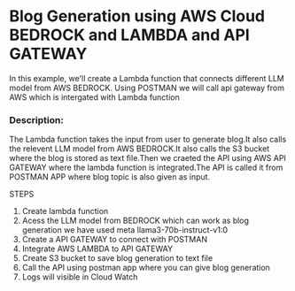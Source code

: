 # Blog Generation using AWS Cloud BEDROCK and LAMBDA and API GATEWAY

In this example, we'll create a Lambda function that connects different LLM model from AWS BEDROCK.
Using POSTMAN we will call api gateway from AWS which is intergated with Lambda function

### Description:

The Lambda function takes the input from user to generate blog.It also calls the relevent LLM model from AWS BEDROCK.It also calls the S3 bucket where the blog is stored as text file.Then we craeted the API using AWS API GATEWAY where the lambda function is integrated.The API is called it from POSTMAN APP where blog topic is 
also given as input.

STEPS

1. Create lambda function
2. Acess the LLM model from BEDROCK which can work as blog generation we have used meta llama3-70b-instruct-v1:0
3. Create a API GATEWAY to connect with POSTMAN
4. Integrate AWS LAMBDA to API GATEWAY
5. Create S3 bucket to save blog generation to text file
6. Call the API using postman app where you can give blog generation
7. Logs will visible in Cloud Watch

